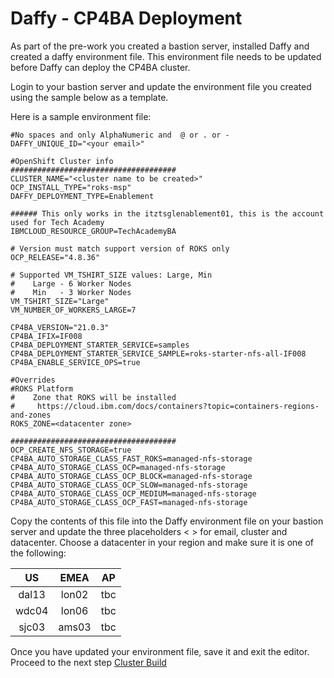 # Daffy - CP4BA Deployment 

As part of the pre-work you created a bastion server, installed Daffy and created a daffy environment file. 
This environment file needs to be updated before Daffy can deploy the CP4BA cluster.

Login to your bastion server and update the environment file you created using the sample below as a template.

Here is a sample environment file:
```
#No spaces and only AlphaNumeric and  @ or . or -
DAFFY_UNIQUE_ID="<your email>" 

#OpenShift Cluster info
#####################################
CLUSTER_NAME="<cluster name to be created>"
OCP_INSTALL_TYPE="roks-msp"
DAFFY_DEPLOYMENT_TYPE=Enablement

###### This only works in the itztsglenablement01, this is the account used for Tech Academy
IBMCLOUD_RESOURCE_GROUP=TechAcademyBA

# Version must match support version of ROKS only
OCP_RELEASE="4.8.36"

# Supported VM_TSHIRT_SIZE values: Large, Min
#    Large - 6 Worker Nodes
#    Min   - 3 Worker Nodes
VM_TSHIRT_SIZE="Large"
VM_NUMBER_OF_WORKERS_LARGE=7

CP4BA_VERSION="21.0.3"
CP4BA_IFIX=IF008
CP4BA_DEPLOYMENT_STARTER_SERVICE=samples
CP4BA_DEPLOYMENT_STARTER_SERVICE_SAMPLE=roks-starter-nfs-all-IF008
CP4BA_ENABLE_SERVICE_OPS=true

#Overrides
#ROKS Platform
#    Zone that ROKS will be installed
#     https://cloud.ibm.com/docs/containers?topic=containers-regions-and-zones
ROKS_ZONE=<datacenter zone>

#####################################
OCP_CREATE_NFS_STORAGE=true
CP4BA_AUTO_STORAGE_CLASS_FAST_ROKS=managed-nfs-storage
CP4BA_AUTO_STORAGE_CLASS_OCP=managed-nfs-storage
CP4BA_AUTO_STORAGE_CLASS_OCP_BLOCK=managed-nfs-storage
CP4BA_AUTO_STORAGE_CLASS_OCP_SLOW=managed-nfs-storage
CP4BA_AUTO_STORAGE_CLASS_OCP_MEDIUM=managed-nfs-storage
CP4BA_AUTO_STORAGE_CLASS_OCP_FAST=managed-nfs-storage
```
Copy the contents of this file into the Daffy environment file on your bastion server and update the three 
placeholders < > for email, cluster and datacenter. Choose a datacenter in your region and make sure it is one 
of the following:

| US | EMEA | AP |
|:--:|:----:|:----:|
| dal13 | lon02 | tbc |
| wdc04 | lon06 | tbc |
| sjc03 | ams03 | tbc |

Once you have updated your environment file, save it and exit the editor. Proceed to the next step [Cluster Build](cluster.md)